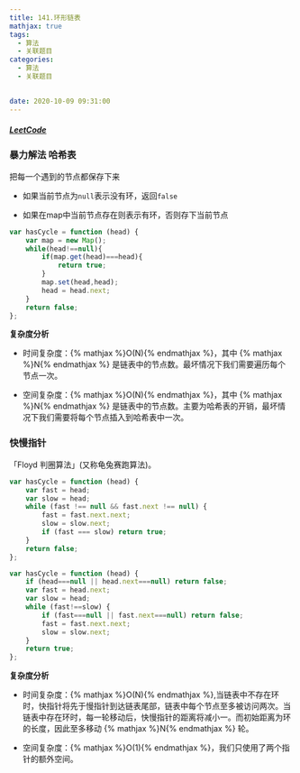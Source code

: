 ```yaml
---
title: 141.环形链表
mathjax: true
tags:
  - 算法
  - 关联题目
categories:
  - 算法
  - 关联题目
  

date: 2020-10-09 09:31:00
---
```


##### [LeetCode](https://leetcode-cn.com/problems/linked-list-cycle/)


### 暴力解法 哈希表

把每一个遇到的节点都保存下来

+ 如果当前节点为`null`表示没有环，返回`false`

+ 如果在map中当前节点存在则表示有环，否则存下当前节点

```javascript
var hasCycle = function (head) {
    var map = new Map();
    while(head!==null){
        if(map.get(head)===head){
            return true;
        }
        map.set(head,head);
        head = head.next;
    }
    return false;
};
```

**复杂度分析**

+ 时间复杂度：{% mathjax %}O(N){% endmathjax %}，其中 {% mathjax %}N{% endmathjax %} 是链表中的节点数。最坏情况下我们需要遍历每个节点一次。

+ 空间复杂度：{% mathjax %}O(N){% endmathjax %}，其中 {% mathjax %}N{% endmathjax %} 是链表中的节点数。主要为哈希表的开销，最坏情况下我们需要将每个节点插入到哈希表中一次。


### 快慢指针

「Floyd 判圈算法」(又称龟兔赛跑算法)。

```javascript
var hasCycle = function (head) {
    var fast = head;
    var slow = head;
    while (fast !== null && fast.next !== null) {
        fast = fast.next.next;
        slow = slow.next;
        if (fast === slow) return true;
    }
    return false;
};
```

```javascript
var hasCycle = function (head) {
    if (head===null || head.next===null) return false;
    var fast = head.next;
    var slow = head;
    while (fast!==slow) {
        if (fast===null || fast.next===null) return false;
        fast = fast.next.next;
        slow = slow.next;
    }
    return true;
};
```

**复杂度分析**

+ 时间复杂度：{% mathjax %}O(N){% endmathjax %},当链表中不存在环时，快指针将先于慢指针到达链表尾部，链表中每个节点至多被访问两次。当链表中存在环时，每一轮移动后，快慢指针的距离将减小一。而初始距离为环的长度，因此至多移动 {% mathjax %}N{% endmathjax %} 轮。

+ 空间复杂度：{% mathjax %}O(1){% endmathjax %}，我们只使用了两个指针的额外空间。